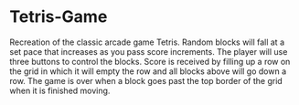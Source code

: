 # Tetris-Game

Recreation of the classic arcade game Tetris. Random blocks will fall at a set pace that increases as you pass score increments. The player will use three buttons to control the blocks. Score is received by filling up a row on the grid in which it will empty the row and all blocks above will go down a row. The game is over when a block goes past the top border of the grid when it is finished moving.
